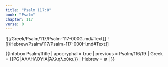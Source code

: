 ```yaml
---
title: "Psalm 117:0"
book: "Psalm"
chapter: 117
verse: 0
---
```

![[/Greek/Psalm/117/Psalm-117-000G.md#Text]]
![[/Hebrew/Psalm/117/Psalm-117-000H.md#Text]]

{{Infobox Psalm/Title |
  apocryphal = true |
  previous = Psalm/116/19 |
  Greek = {{PG|ΑΛΛΗΛΟΥΙΑ|Ἀλληλούϊα.}} |
  Hebrew = ø |
}}
